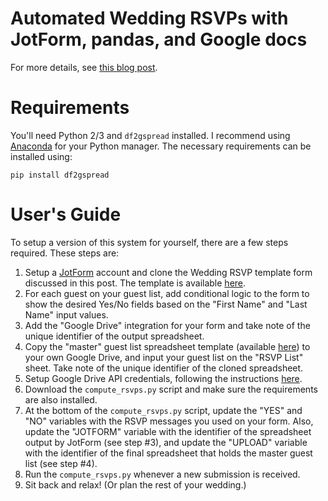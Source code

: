 # Automated Wedding RSVPs with JotForm, pandas, and Google docs

For more details, see [this blog post](http://nickhand.github.io/blog/pages/2018/01/10/automating-wedding-rsvps/).

# Requirements

You'll need Python 2/3 and `df2gspread` installed. I recommend using [Anaconda](https://www.anaconda.com/download) for your Python manager. The necessary requirements can be installed using:

```
pip install df2gspread
```

# User's Guide

To setup a version of this system for yourself, there are a few steps required. These steps are:

1. Setup a [JotForm](www.jotform.com) account and clone the Wedding RSVP template form discussed in this post. The template is available [here](https://www.jotform.com/form-templates/wedding-rsvp-template).
2. For each guest on your guest list, add conditional logic to the form to show the desired Yes/No fields based on the "First Name" and "Last Name" input values.
3. Add the "Google Drive" integration for your form and take note of the unique identifier of the output spreadsheet. 
4. Copy the "master" guest list spreadsheet template (available [here](https://drive.google.com/open?id=1iEAfk1cVG_PwhcwKJxUeLycUIsRhsAsp9e4xCk2qLtM)) to your own Google Drive, and input your guest list on the "RSVP List" sheet. Take note of the unique identifier of the cloned spreadsheet. 
5. Setup Google Drive API credentials, following the instructions [here](http://df2gspread.readthedocs.io/en/latest/overview.html#access-credentials).
6. Download the ``compute_rsvps.py`` script and make sure the requirements are also installed.
7. At the bottom of the ``compute_rsvps.py`` script, update the "YES" and "NO" variables with the RSVP messages you used on your form. Also, update the "JOTFORM" variable with the identifier of the spreadsheet output by JotForm (see step #3), and update the "UPLOAD" variable with the identifier of the final spreadsheet that holds the master guest list (see step #4). 
8. Run the ``compute_rsvps.py`` whenever a new submission is received. 
9. Sit back and relax! (Or plan the rest of your wedding.)
